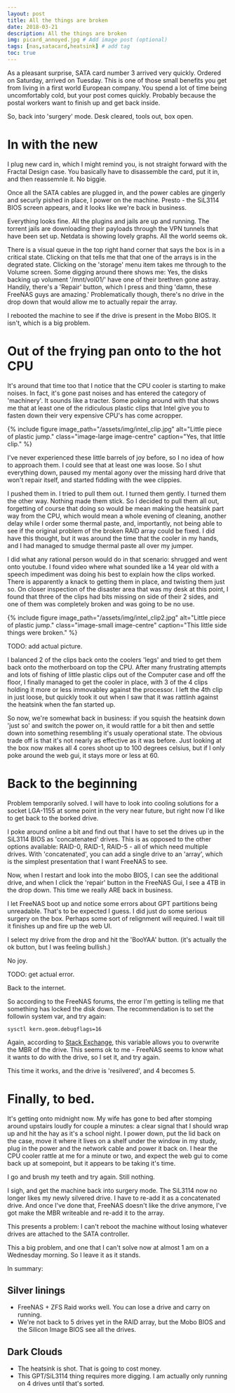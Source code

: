 ```yaml
---
layout: post
title: All the things are broken
date: 2018-03-21
description: All the things are broken
img: picard_annoyed.jpg # Add image post (optional)
tags: [nas,satacard,heatsink] # add tag
toc: true
---
```


As a pleasant surprise, SATA card number 3 arrived very quickly. Ordered on Saturday, arrived on Tuesday. This is one of those small benefits you get from living in a first world European company. You spend a lot of time being uncomfortably cold, but your post comes quickly. Probably because the postal workers want to finish up and get back inside.

So, back into 'surgery' mode. Desk cleared, tools out, box open.

# In with the new

I plug new card in, which I might remind you, is not straight forward with the Fractal Design case. You basically have to disassemble the card, put it in, and then reassemnle it. No biggie.

Once all the SATA cables are plugged in, and the power cables are gingerly and securly pished in place, I power on the machine. Presto - the SiL3114 BIOS screen appears, and it looks like we're back in business.

Everything looks fine. All the plugins and jails are up and running. The torrent jails are downloading their payloads through the VPN tunnels that have been set up. Netdata is showing lovely graphs. All the world seems ok.

There is a visual queue in the top right hand corner that says the box is in a critical state. Clicking on that tells me that that one of the arrays is in the degrated state. Clicking on the 'storage' menu item takes me through to the Volume screen. Some digging around there shows me: Yes, the disks backing up volument '/mnt/vol01/' have one of their brethren gone astray. Handily, there's a 'Repair' button, which I press and thing 'damn, these FreeNAS guys are amazing.' Problematically though, there's no drive in the drop down that would allow me to actually repair the array.

I rebooted the machine to see if the drive is present in the Mobo BIOS. It isn't, which is a big problem.

# Out of the frying pan onto to the hot CPU

It's around that time too that I notice that the CPU cooler is starting to make noises. In fact, it's gone past noises and has entered the category of 'machinery'. It sounds like a tracter. Some poking around with that shows me that at least one of the ridiculous plastic clips that Intel give you to fasten down their very expensive CPU's has come acropper.

{% include figure image_path="/assets/img/intel_clip.jpg" alt="Little piece of plastic jump." class="image-large image-centre" caption="Yes, that little clip." %}

I've never experienced these little barrels of joy before, so I no idea of how to approach them. I could see that at least one was loose. So I shut everything down, paused my mental agony over the missing hard drive that won't repair itself, and started fiddling with the wee clippies.

I pushed them in. I tried to pull them out. I turned them gently. I turned them the other way. Nothing made them stick. So I decided to pull them all out, forgetting of course that doing so would be mean making the heatsink part way from the CPU, which would mean a whole evening of cleaning, another delay while I order some thermal paste, and, importantly, not being able to see if the original problem of the broken RAID array could be fixed. I did have this thought, but it was around the time that the cooler in my hands, and I had managed to smudge thermal paste all over my jumper.

I did what any rational person would do in that scenario: shrugged and went onto youtube. I found video where what sounded like a 14 year old with a speech impediment was doing his best to explain how the clips worked. There is apparently a knack to getting them in place, and twisting them just so. On closer inspection of the disaster area that was my desk at this point, I found that three of the clips had bits missing on side of their 2 sides, and one of them was completely broken and was going to be no use.

{% include figure image_path="/assets/img/intel_clip2.jpg" alt="Little piece of plastic jump." class="image-small image-centre" caption="This little side things were broken." %}

TODO: add actual picture.

I balanced 2 of the clips back onto the coolers 'legs' and tried to get them back onto the motherboard on top the CPU. After many frustrating attempts and lots of fishing of little plastic clips out of the Computer case and off the floor, I finally managed to get the cooler in place, with 3 of the 4 clips holding it more or less immovabley against the processor. I left the 4th clip in just loose, but quickly took it out when I saw that it was rattlinh against the heatsink when the fan started up.

So now, we're somewhat back in business: if you squish the heatsink down 'just so' and switch the power on, it would rattle for a bit then and settle down into something resembling it's usualy operational state. The obvious trade off is that it's not nearly as effective as it was before. Just looking at the box now makes all 4 cores shoot up to 100 degrees celsius, but if I only poke around the web gui, it stays more or less at 60.

# Back to the beginning

Problem temporarily solved. I will have to look into cooling solutions for a socket LGA-1155 at some point in the very near future, but right now I'd like to get back to the borked drive.

I poke around online a bit and find out that I have to set the drives up in the SiL3114 BIOS as 'concatenated' drives. This is as opposed to the other options available: RAID-0, RAID-1, RAID-5 - all of which need multiple drives. With 'concatenated', you can add a single drive to an 'array', which is the simplest presentation that I want FreeNAS to see.

Now, when I restart and look into the mobo BIOS, I can see the additional drive, and when I click the 'repair' button in the FreeNAS Gui, I see a 4TB in the drop down. This time we really ARE back in business.

I let FreeNAS boot up and notice some errors about GPT partitions being unreadable. That's to be expected I guess. I did just do some serious surgery on the box. Perhaps some sort of relignment will required. I wait till it finishes up and fire up the web UI.

I select my drive from the drop and hit the 'BooYAA' button. (it's actually the ok button, but I was feeling bullish.)

No joy.

TODO: get actual error.

Back to the internet.

So according to the FreeNAS forums, the error I'm getting is telling me that something has locked the disk down. The recommendation is to set the followin system var, and try again:

    sysctl kern.geom.debugflags=16

Again, according to [Stack Exchange](https://unix.stackexchange.com/questions/194249/what-is-the-purpose-of-flag-kern-geom-debugflags-in-freebsd), this variable allows you to overwrite the MBR of the drive. This seems ok to me - FreeNAS seems to know what it wants to do with the drive, so I set it, and try again.

This time it works, and the drive is 'resilvered', and 4 becomes 5.

# Finally, to bed.

It's getting onto midnight now. My wife has gone to bed after stomping around upstairs loudly for couple a minutes: a clear signal that I should wrap up and hit the hay as it's a school night. I power down, put the lid back on the case, move it where it lives on a shelf under the window in my study, plug in the power and the network cable and power it back on. I hear the CPU cooler rattle at me for a minute or two, and expect the web gui to come back up at somepoint, but it appears to be taking it's time.

I go and brush my teeth and try again. Still nothing.

I sigh, and get the machine back into surgery mode. The SiL3114 now no longer likes my newly silvered drive. I have to re-add it as a concatenated drive. And once I've done that, FreeNAS doesn't like the drive anymore, I've got make the MBR writeable and re-add it to the array.

This presents a problem: I can't reboot the machine without losing whatever drives are attached to the SATA controller.

This a big problem, and one that I can't solve now at almost 1 am on a Wednesday morning. So I leave it as it stands.

In summary:

## Silver linings
* FreeNAS + ZFS Raid works well. You can lose a drive and carry on running.
* We're not back to 5 drives yet in the RAID array, but the Mobo BIOS and the Silicon Image BIOS see all the drives.

## Dark Clouds
* The heatsink is shot. That is going to cost money.
* This GPT/SiL3114 thing requires more digging. I am actually only running on 4 drives until that's sorted.
